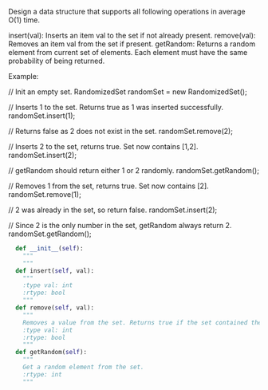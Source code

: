 Design a data structure that supports all following operations in average O(1) time.



insert(val): Inserts an item val to the set if not already present.
remove(val): Removes an item val from the set if present.
getRandom: Returns a random element from current set of elements. Each element must have the same probability of being returned.



Example:

// Init an empty set.
RandomizedSet randomSet = new RandomizedSet();

// Inserts 1 to the set. Returns true as 1 was inserted successfully.
randomSet.insert(1);

// Returns false as 2 does not exist in the set.
randomSet.remove(2);

// Inserts 2 to the set, returns true. Set now contains [1,2].
randomSet.insert(2);

// getRandom should return either 1 or 2 randomly.
randomSet.getRandom();

// Removes 1 from the set, returns true. Set now contains [2].
randomSet.remove(1);

// 2 was already in the set, so return false.
randomSet.insert(2);

// Since 2 is the only number in the set, getRandom always return 2.
randomSet.getRandom();




```python
  def __init__(self):
    """
    """
  def insert(self, val):
    """
    :type val: int
    :rtype: bool
    """
  def remove(self, val):
    """
    Removes a value from the set. Returns true if the set contained the specified element.
    :type val: int
    :rtype: bool
    """
  def getRandom(self):
    """
    Get a random element from the set.
    :rtype: int
    """
```

